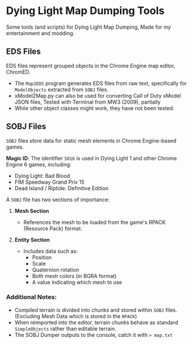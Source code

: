 # Dying Light Map Dumping Tools
 Some tools (and scripts) for Dying Light Map Dumping, Made for my entertainment and modding.

## EDS Files

EDS files represent grouped objects in the Chrome Engine map editor, ChromED.

- The `Map2EDS` program generates EDS files from raw text, specifically for `ModelObjects` extracted from `SOBJ` files.
- xModel2Map.py can also be used for converting Call of Duty xModel JSON files, Tested with Terminal from MW3 (2009), partially
- While other object classes might work, they have not been tested.

## SOBJ Files

`SOBJ` files store data for static mesh elements in Chrome Engine-based games.

 **Magic ID**: The identifier `SO16` is used in Dying Light 1 and other Chrome Engine 6 games, including:
  - Dying Light: Bad Blood
  - FIM Speedway Grand Prix 15
  - Dead Island / Riptide: Definitive Edition

A `SOBJ` file has two sections of importance:

1. **Mesh Section**
   - References the mesh to be loaded from the game's RPACK (Resource Pack) format.

2. **Entity Section**
   - Includes data such as:
     - Position
     - Scale
     - Quaternion rotation
     - Both mesh colors (in BGRA format)
     - A value indicating which mesh to use

### Additional Notes:
- Compiled terrain is divided into chunks and stored within `SOBJ` files.
(Excluding Mesh Data which is stored in the `RPACK`)
- When reimported into the editor, terrain chunks behave as standard `SimpleObjects` rather than editable terrain.
- The SOBJ Dumper outputs to the console, catch it with `> map.txt`
